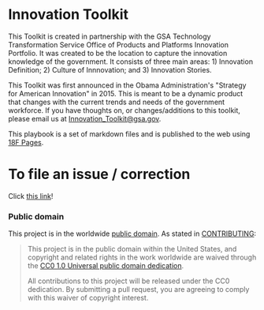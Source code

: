 # Innovation Toolkit
This Toolkit is created in partnership with the GSA Technology Transformation Service Office of Products and Platforms Innovation Portfolio. It was created to be the location to capture the innovation knowledge of the government. It consists of three main areas: 1) Innovation Definition; 2) Culture of Innnovation; and 3) Innovation Stories. 

This Toolkit was first announced in the Obama Administration's "Strategy for American Innovation" in 2015. This is meant to be a dynamic product that changes with the current trends and needs of the government workforce. If you have thoughts on, or changes/additions to this toolkit, please email us at Innovation_Toolkit@gsa.gov.

This playbook is a set of markdown files and is published to the web using [18F Pages](https://github.com/18F/pages/).

# To file an issue / correction
Click [this link](https://github.com/18F/innovation-toolkit-prototype/issues/new)!

### Public domain

This project is in the worldwide [public domain](LICENSE.md). As stated in [CONTRIBUTING](CONTRIBUTING.md):

> This project is in the public domain within the United States, and copyright and related rights in the work worldwide are waived through the [CC0 1.0 Universal public domain dedication](https://creativecommons.org/publicdomain/zero/1.0/).
>
> All contributions to this project will be released under the CC0 dedication. By submitting a pull request, you are agreeing to comply with this waiver of copyright interest.
